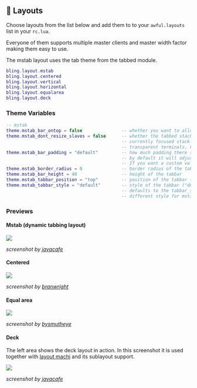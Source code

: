 ## 📎 Layouts <!-- {docsify-ignore} -->

Choose layouts from the list below and add them to to your `awful.layouts` list in your `rc.lua`.

Everyone of them supports multiple master clients and master width factor making them easy to use.

The mstab layout uses the tab theme from the tabbed module.

```Lua
bling.layout.mstab
bling.layout.centered
bling.layout.vertical
bling.layout.horizontal
bling.layout.equalarea
bling.layout.deck
```

### Theme Variables
```lua
-- mstab
theme.mstab_bar_ontop = false               -- whether you want to allow the bar to be ontop of clients
theme.mstab_dont_resize_slaves = false      -- whether the tabbed stack windows should be smaller than the
                                            -- currently focused stack window (set it to true if you use
                                            -- transparent terminals. False if you use shadows on solid ones
theme.mstab_bar_padding = "default"         -- how much padding there should be between clients and your tabbar
                                            -- by default it will adjust based on your useless gaps.
                                            -- If you want a custom value. Set it to the number of pixels (int)
theme.mstab_border_radius = 0               -- border radius of the tabbar
theme.mstab_bar_height = 40                 -- height of the tabbar
theme.mstab_tabbar_position = "top"         -- position of the tabbar (mstab currently does not support left,right)
theme.mstab_tabbar_style = "default"        -- style of the tabbar ("default", "boxes" or "modern")
                                            -- defaults to the tabbar_style so only change if you want a
                                            -- different style for mstab and tabbed
```

### Previews

#### Mstab (dynamic tabbing layout)
![](https://imgur.com/HZRgApE.png)

*screenshot by [javacafe](https://github.com/JavaCafe01)*

#### Centered
![](https://media.discordapp.net/attachments/769673106842845194/780095998239834142/unknown.png)

*screenshot by [branwright](https://github.com/branwright1)*

#### Equal area
![](https://imgur.com/JCFFywv.png)

*screenshot by [bysmutheye](https://github.com/bysmutheye)*

#### Deck

The left area shows the deck layout in action. In this screenshot it is used together with [layout machi](https://github.com/xinhaoyuan/layout-machi) and its sublayout support.

![](https://cdn.discordapp.com/attachments/635625954219261982/877957824225894430/unknown.png)

*screenshot by [javacafe](https://github.com/JavaCafe01)*
